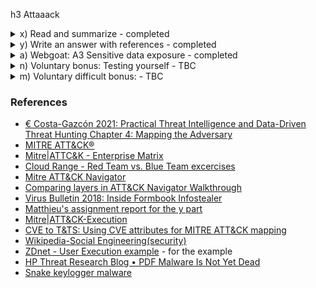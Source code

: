 h3 Attaaack
 
<details><summary> x) Read and summarize  - completed </summary>
<p> 
        € Costa-Gazcón 2021: Practical Threat Intelligence and Data-Driven Threat Hunting. Chapter 4: Mapping the Adversary 
        (all but "Testing yourself", which is left as voluntary bonus)
 
 1. The MITRE ATT&CK framework
 
  Description of 14 TTPs (tactics, techniques (+subtechniques), procedures) according to MITRE ATT&CK framwework.
  Each tactic has its own set of techniques/subtechniques with specific TA behaviors. 
   1. Reconnaissance  - new - trying to get as much info about the victim as possible 
   2. Resources Dev - new - conducting assessing resources process (these resources can be purchased, stolen, or developed)
   3. Initial Access - the very first step to get into victim's environment and get a foothold in the network using entry vectors
   4. Execution - using mali code inside victim's environment 
   5. Persistence - trying to stay inside victim' system 
   6. Privilige Escalation - trying to upgragde their access level, privilige, permission
   7. Defense Evation - avoiding to be detected by the victim's defense 
   8. Credential access - taking/ stealing user's credetial access to gain access fruther into the system, or to disguise their malicious activities 
   9. Discovery - gaining knowledge on how victim's environment is built
   10. Lateral movement - discovering how victim's network and system are configured, then pivoting from 1 to another until getting the target 
   11. Collection - collecting info from victim's environment for further exfiltration
   12. Command & Control - communication with the system after control it
   13. Exfiltration - stealing info why trying to stay undetected
   14. Impact - preventing users from accessing the system (manipulating/destroying the system and on)
 
 Procedure is the specific way a TA implements a specific techniques or subtechniques. A procedure can cover multiple techniques and subtechniques as well. 
 
 The ATT&CK Matrix 
 
Introduction to MITRE ATT&CK Matrix for Enterprise with tactics and theirs specific techniques related with expansion to techniques specifications (ID,     procedure examples, mitigation, detection and on) making ATT&CK a great resource for training, studying, planning and mapping. (Term used here - _"planning blue and red teaming exercises"_ a training strategy where the "red team" is the one trying to attack (TA) and the "blue team" is the one trying to defend. 
Source: [Cloud Range - Red Team vs. Blue Team excercises](https://www.cloudrangecyber.com/red-vs-blue-team)
 
 ![h3_i_Matrix_01](https://user-images.githubusercontent.com/99587532/216986406-dc57c2ef-2c8b-4c91-b3ce-06f2fe0c22af.png)
 
 Source: [Deploy Container](https://attack.mitre.org/versions/v12/techniques/T1610/) 
 
  The ATT&CK Navigator 
 
  Brief introduction to use the ATT&CK navigator which is a great studying tool to visualize a TA ' modus operandi ("a method of procedure"), or generate a security exercise. I found the introduction too brief, and took use of [Comparing layers in ATT&CK Navigator Walkthrough](https://attack.mitre.org/docs/training-cti/Comparing%20Layers%20in%20Navigator.pdf) which provided a much comprehensive instruction. 
 
 2. Mapping with ATT&CK
 
  Example of identifying ATT&CK tactics used in the case of Virus Bulletin 2018: Inside Formbook Infostealer by the malware researcher Gabriela Nicolao: (https://www.virusbulletin.com/uploads/pdf/magazine/2018/VB2018-Nicolao.pdf)
  
 </p> 
 </details>   
 <details><summary> y) Write an answer with references - completed </summary>
 <p> 
  Answer in the context of Mitre Att&ck, and pick examples that are different from the chapter in task x.
  
   * Define tactic and give an example.

The one I picked here is Execution (https://attack.mitre.org/tactics/TA0002/). As briefly mentioned in the previous part, execution refers to the act of TA running malicious code inside the victim's environment, either local or remote. This is usually paired with other tactics' techniques to acchieve broader goals, like getting data or "getting to know" the network, system. 
  
   * Define technique and subtechnique, and give an example of each.

There are 13 techniques included in this tactic and 21 subtechniques, of those, I focus here on T1204. User Execution and its subtechniques (malicious emails, links and/or images). User Execution usually goes in pair with other techniques, among them, most often, Phishing from Initial Access or may also occur at later phases of an instrution, for example, Command and Control via Remote Access Software. Using this tactic, TA "tricks" (social engineers) the victims into conducting specific actions to gain excecution. Few examples: 
  
   * user executing malicious code by opening a malicious document file, or links - in my opinion, this is one of most common/frequent form of techniques used. The TA (phisher/scammer) would send a "fake" email (looking like a legit one) containing a link/file asking for action from the user/victim. The user then clicks on the link or open the file attached which triggers downloading some malware without the user's knowledge and this later exploits and infect user' system. Example: [zdnet article -   hackers sending email with pdf file containing embedded word document triggering Snake keyloggermalware dowload to steal information](https://www.zdnet.com/article/this-malware-spreading-pdf-uses-a-sneaky-file-name-to-trick-the-unwary/)
 
   * user opening a file in a shared directory placed by the TA 
   * user enabling Remote Access Software, letting TA have direct control of the system.
  
  
   * Define procedure, and give an example of each - TBC 
  
TA sending Windows' users email containing malicious PDF files named "REMMITANCE INVOICE.pdf" with an embedded Word document named "has been verified. However PDF, Jpeg, xlsx, .docs". 
  
Once opening the file, Adobe Reader prompts the user to open the Word file, and here because of the name conbined with the warning notification from Adobe Reader, it reads "The file 'has been verified. However PDF, Jpeg, xlsx, .docs' may contain programs, macros or viruses that could potentially harm your computer. Open the file only if you are sure it is safe. Would you like to:" 
  
At the first glance, the notification with combination of the file name looks normal (the file's has been verified...). 
 ![image](https://user-images.githubusercontent.com/99587532/217180497-ce908d56-0f67-492d-9b58-013ec1b850d5.png)
 
The Word document contains a malicious URL where an external object linking and embedding (OLE) object. 
  
If the protected view is disable, Word would then download a Rich Text Format file from a web server which would be run in the context of the open document.
  
The OLE object contains shellcode exploiting the [CVE-2017-11882](https://msrc.microsoft.com/update-guide/vulnerability/CVE-2017-11882) remote code execution vulnerability in Equation Editor which had been addressed in 2017. 
  
It would also download the Snake Keylogger a malware used to steal sensitive information from user’s device, including saved credentials, keystrokes, screenshots of the user’s screen, and clipboard data. 

Other techniques which may have been used based on the context provided in the articles could be: 

  * Reconnaissance: Gather victim Identity Information -> T1589.002 	Email Addresses 
  * Initial Access: Phishing -> T1566.001 Spearphishing Attachment 

 </p> 
 </details>       
 <details><summary> a) Webgoat: A3 Sensitive data exposure - completed </summary>
 <p> 
        Insecure Login: 2 Let's try
  
Quite straight-forward task using knowledge from the previous 'General - Developer Tools' in h1, I used "Inspect" - "Network"- Click on "Log in" button - Find the "Post" start.mvc query - Click on "Request" to find the login details. 

The only issue I got in here is that password was given on the first line and username on the second line, so in a pilot mode, I tried the combo "password-username" and well, it didn't work. I started digging the internet and found out the tutorial/walkthrough showed exactly the steps I done, with only the difference in the name of "username". 
  
Ahah, so, lesson learnt: pay attention to each and every single thing, no matter how minor/silly they may look. 
 
<img width="794" alt="h3_webgoat_wrong" src="https://user-images.githubusercontent.com/99587532/217193195-8d4d3d42-b65a-4558-a1fe-b99d346d3171.png">

 </p> 
 </details>  
 <details><summary> n) Voluntary bonus: Testing yourself - TBC </summary>

 <p> 
  "Testing yourself" in Costa-Gazcón: Practical Threat Intelligence and Data-Driven Threat Hunting
  Chapter 4: Mapping the Adversary
 The very first techniques I was able to identify was User Execution: Malicious File (ID: T1204.002) and Malicious Link (ID: T1204.001) focusing on _"Formbook […] was distributed via PDFs with embedded links, DOC and XLS files with malicious macros, and compressed files containing the executable"_

 
 </p> 
  </details>  
  <details><summary> m) Voluntary difficult bonus: - TBC </summary>
  <p> 
  WebGoat: SQL Injection (advanced).
  </p> 
  </details>  
   
### References 
   * [€ Costa-Gazcón 2021: Practical Threat Intelligence and Data-Driven Threat Hunting Chapter 4: Mapping the Adversary](https://www.oreilly.com/library/view/practical-threat-intelligence/9781838556372/B13376_04_Final_SK_ePub.xhtml#_idParaDest-75)
   * [MITRE ATT&CK®](https://attack.mitre.org/)
   * [Mitre|ATTC&K - Enterprise Matrix](https://attack.mitre.org/matrices/enterprise/)
   * [Cloud Range - Red Team vs. Blue Team excercises](https://www.cloudrangecyber.com/red-vs-blue-team)
   * [Mitre ATT&CK Navigator](https://mitre-attack.github.io/attack-navigator/)
   * [Comparing layers in ATT&CK Navigator Walkthrough](https://attack.mitre.org/docs/training-cti/Comparing%20Layers%20in%20Navigator.pdf)
   * [Virus Bulletin 2018: Inside Formbook Infostealer](https://www.virusbulletin.com/uploads/pdf/magazine/2018/VB2018-Nicolao.pdf)
   * [Matthieu's assignment report for the y part](https://github.com/MatthieuBruh/h3_Attaaack)
   * [Mitre|ATT&CK-Execution](https://attack.mitre.org/tactics/TA0002/)
   * [CVE to T&TS: Using CVE attributes for MITRE ATT&CK mapping](https://l.vulcancyber.com/hubfs/Ebooks-and-White-Papers/Vulcan-Cyber-Mapping-CVEs-to-MITRE.pdf)
   * [Wikipedia-Social Engineering(security)](https://en.wikipedia.org/wiki/Social_engineering_(security))
   * [ZDnet - User Execution example](https://www.zdnet.com/article/this-malware-spreading-pdf-uses-a-sneaky-file-name-to-trick-the-unwary/) - for the example 
   * [HP Threat Research Blog • PDF Malware Is Not Yet Dead](https://threatresearch.ext.hp.com/pdf-malware-is-not-yet-dead/#)
   * [Snake keylogger malware](https://www.fortinet.com/blog/threat-research/deep-dive-into-a-fresh-variant-of-snake-keylogger-malware)

